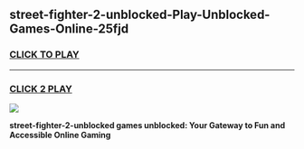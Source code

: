
## street-fighter-2-unblocked-Play-Unblocked-Games-Online-25fjd
<h3>
<a href="https://premium76.site?title=street-fighter-2-unblocked&ref=25A">CLICK TO PLAY</a></h3>
<hr>

<h3>
<a href="https://premium76.site?title=street-fighter-2-unblocked&ref=25A">CLICK 2 PLAY</a>
  
</h3>

<a href="https://premium76.site?title=street-fighter-2-unblocked&ref=25A"><img src="https://clearcache.store/games.png"></a>


**street-fighter-2-unblocked games unblocked: Your Gateway to Fun and Accessible Online Gaming**
